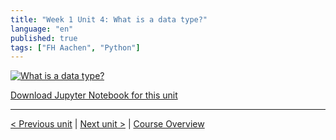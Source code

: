 ```yaml
---
title: "Week 1 Unit 4: What is a data type?"
language: "en"
published: true
tags: ["FH Aachen", "Python"]
---
```


[![What is a data type?](https://img.youtube.com/vi/Uj02KfElMD0/hqdefault.jpg)](https://youtu.be/Uj02KfElMD0)

[Download Jupyter Notebook for this unit](files/Week_1_Unit_4_datatype_notebook.ipynb)

---

[< Previous unit](/teaching/python-mooc/week1_unit_3_exercise) | [Next unit >](/teaching/python-mooc/week1_unit4_selftest) |
[Course Overview](/teaching/python-mooc)